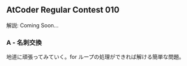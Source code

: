 ## AtCoder Regular Contest 010

解説: Coming Soon...


### A - 名刺交換

地道に頑張ってみていく。for ループの処理ができれば解ける簡単な問題。